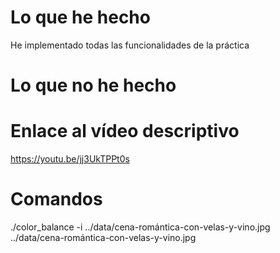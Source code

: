 # Lo que he hecho

He implementado todas las funcionalidades de la práctica

# Lo que no he hecho

# Enlace al vídeo descriptivo
https://youtu.be/jj3UkTPPt0s

# Comandos
./color_balance -i ../data/cena-romántica-con-velas-y-vino.jpg ../data/cena-romántica-con-velas-y-vino.jpg
